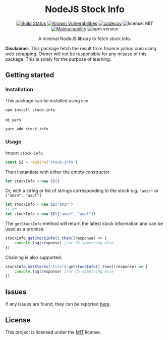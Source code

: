 <div align="center">
<h1>NodeJS Stock Info</h1>

[![Build Status](https://travis-ci.com/paul-shuvo/nodejs-stock-info.svg?branch=main)](https://travis-ci.com/paul-shuvo/nodejs-stock-info) [![Known Vulnerabilities](https://snyk.io/test/github/paul-shuvo/nodejs-stock-info/badge.svg?targetFile=package.json)](https://snyk.io/test/github/paul-shuvo/nodejs-stock-info?targetFile=package.json) [![codecov](https://codecov.io/gh/paul-shuvo/nodejs-stock-info/branch/main/graph/badge.svg)](https://codecov.io/gh/paul-shuvo/nodejs-stock-info)
 ![license: MIT](https://img.shields.io/npm/l/vue.svg) [![Maintainability](https://api.codeclimate.com/v1/badges/b512e403dfc172ee3b0d/maintainability)](https://codeclimate.com/github/paul-shuvo/nodejs-stock-info/maintainability) ![npm version](https://badge.fury.io/js/nodejs-stock-info.svg)
 <!-- ![npm](https://img.shields.io/npm/dm/nodejs-stock-info) -->

<p>A minimal NodeJS library to fetch stock info.</p>
</div>

__Disclaimer:__ This package fetch the result from finance.yahoo.com using web scrapping. Owner will not be responsible for any misuse of this package. This is solely for the purpose of learning.

## Getting started

### Installation

This package can be installed using `npm`

```bash
npm install stock-info
```

or, `yarn`

```bash
yarn add stock-info
```

### Usage

Import `stock-info`.

```javascript
const SI = require('stock-info')
```

Then instantiate with either the empty constructor

```javascript
let stockInfo = new SI()
```

Or, with a string or list of strings corresponding to the stock e.g. `"amzn"` or `["amzn", "aapl"]`

```javascript
let stockInfo = new SI("amzn")
// or
let stockInfo = new SI(["amzn", "aapl"])
```

The `getStockInfo` method will return the latest stock information and can be used as a promise.

```javascript
stockInfo.getStockInfo().then((response) => {
    console.log(response) //or do something else
})
```

Chaining is also supported.

```javascript
stockInfo.setStocks("tsla").getStockInfo().then((response) => {
    console.log(response) //or do something else
})
```

## Issues

If any issues are found, they can be reported [here](https://github.com/paul-shuvo/nodejs-stock-info/issues).

## License

This project is licensed under the [MIT](LICENSE) license.
